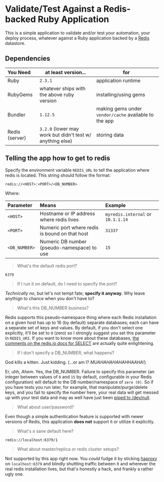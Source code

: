 # Validate/Test Against a Redis-backed Ruby Application

This is a simple application to validate and/or test your automation, your deploy process, whatever against a Ruby application backed by a [Redis](http://redis.io) datastore.

## Dependencies

| You Need | at least version... | for  |
| :------- | ------------------- | ---  |
| Ruby     | `2.3.1`             | application runtime |
| RubyGems | whatever ships with the above ruby version | installing/using gems | dependency access |
| Bundler  | `1.12.5`            | making gems under `vendor/cache` available to the app |
| Redis (server) | `3.2.0` (lower may work but didn't test w/ anything else) | storing data |

## Telling the app how to get to redis

Specify the environment variable `REDIS_URL` to tell the application where redis is located. This string should follow the format:

```
redis://<HOST>:<PORT>/<DB_NUMBER>
```

Where:

| Parameter | Means | Example |
| :-------- | :---- | :-----  |
| `<HOST>`  | Hostname or IP address where redis lives | `myredis.internal` or `10.1.1.14` |
| `<PORT>` | Numeric port where redis is bound on that host | `31337` |
| `<DB_NUMBER>` | Numeric DB number (pseudo-namespace) to use | `15` |

> What's the default redis port?

`6379`

> If I run it on default, do I need to specify the port?

*Technically no*, but let's not tempt fate; **specify it anyway**. Why leave anythign to chance when you don't have to?

> What's this DB_NUMBER business?

Redis supports this pseudo-namespace thing where each Redis installation on a given host has up to 16 (by default) separate databases; each can have a separate set of keys and values. By default, if you don't select one explicitly, it'll be set to `0` (zero) so I strongly suggest you set this parameter in `REDIS_URI`. If you want to know more about these databases, [the comments on the redis.io docs for SELECT](http://redis.io/commands/select) are actually quite enlightening.

> If I don't specify a DB_NUMBER, what happens?

God kills a kitten. Just kidding. (...or am I? *MUAHAHAHAHAHHAAHA!*)

Er, uhh, *Ahem*. Yes, the DB_NUMBER. Failure to specify this parameter (an integer between values of `0` and `15` by default, configurable in your Redis configuration) will default to the DB number/namespace of `zero (0)`. So if you have tests you run later, for example, that manipulate/purge/delete keys, and you fail to specify the number here, your real data will get messed up with your test data and may as well have just been [piped to /dev/null](http://mongodb.com).

> What about user/password?

Even though a simple authentication feature is supported with newer versions of Redis, this application **does not** support it or utilize it explicitly. 

> What's a sane default here?

```
redis://localhost:6379/1
```

> What about master/replica or redis cluster setups?

Not supported by this app right now. You *could* fudge it by sticking [haproxy](http://www.haproxy.org) on `localhost:6379` and blindly shuttling traffic between it and wherever the real redis installation lives, but that's honestly a hack, and frankly a rather ugly one.


